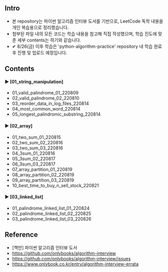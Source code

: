 ####  
## Intro  
- 본 repository는 파이썬 알고리즘 인터뷰 도서를 기반으로, LeetCode 독학 내용을 개인 복습용으로 정리했습니다.  
- 첨부된 파일 내의 모든 코드는 학습 내용을 참고해 직접 작성했으며, 학습 진도에 맞춘 세부 contents는 하기와 같습니다.  
- ✔︎ 8/26(금) 이후 학습은 'python-algorithm-practice' repository 내 학습 완료 후 진행 및 업로드 예정입니다.  
####  
## Contents  
#### ► [01_string_manipulation]  
- 01_valid_palindrome_01_220809  
- 02_valid_palindrome_02_220810  
- 03_reorder_data_in_log_files_220814  
- 04_most_common_word_220814  
- 05_longest_palindromic_substring_220814  
####  
#### ► [02_array]  
- 01_two_sum_01_220815  
- 02_two_sum_02_220816  
- 03_two_sum_03_220816  
- 04_3sum_01_220816  
- 05_3sum_02_220817  
- 06_3sum_03_220817  
- 07_array_partition_01_220819  
- 08_array_partition_02_220819  
- 09_array_partition_03_220819  
- 10_best_time_to_buy_n_sell_stock_220821  
####  
#### ► [03_linked_list]  
- 01_palindrome_linked_list_01_220824
- 02_palindrome_linked_list_02_220825
- 03_palindrome_linked_list_03_220826
####  
## Reference  
- [책만] 파이썬 알고리즘 인터뷰 도서  
- https://github.com/onlybooks/algorithm-interview  
- https://github.com/onlybooks/algorithm-interview/issues  
- https://www.onlybook.co.kr/entry/algorithm-interview-errata  
####  
